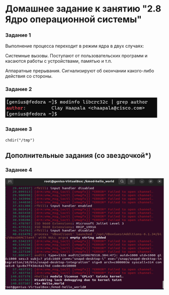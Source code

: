 # Домашнее задание к занятию "2.8 Ядро операционной системы"


### Задание 1

Выполнение процесса переходит в режим ядра в двух случаях:

Системные вызовы. Поступают от пользовательских программ и касаются работы с устройствами, памятью и т.п.

Аппаратные прерывания. Сигнализируют об окончании какого-либо действия со стороны. 


### Задание 2

![P1](https://github.com/geniusnsk/netology/blob/main/lesson10_1_1.png)


### Задание 3


`chdir("/tmp")`

## Дополнительные задания (со звездочкой*)


### Задание 4

![P1](https://github.com/geniusnsk/netology/blob/main/lesson10_2.png)
